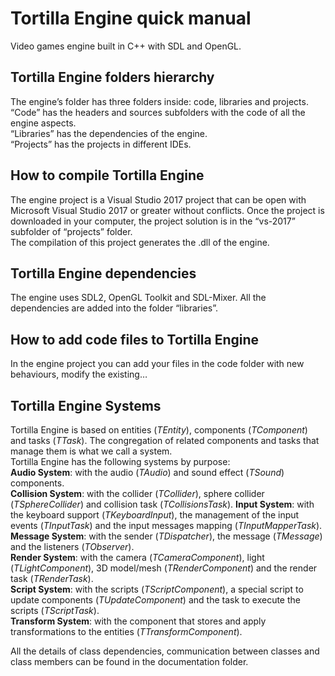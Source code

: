 
# Tortilla Engine quick manual

Video games engine built in C++ with SDL and OpenGL.  
  

## Tortilla Engine folders hierarchy

The engine’s folder has three folders inside: code, libraries and projects.  
“Code” has the headers and sources subfolders with the code of all the engine aspects.  
“Libraries” has the dependencies of the engine.  
“Projects” has the projects in different IDEs.     
  

## How to compile Tortilla Engine

The engine project is a Visual Studio 2017 project that can be open with Microsoft Visual Studio 2017 or greater without conflicts. Once the project is downloaded in your computer, the project solution is in the “vs-2017” subfolder of “projects” folder.  
The compilation of this project generates the .dll of the engine.

  
## Tortilla Engine dependencies

The engine uses SDL2, OpenGL Toolkit and SDL-Mixer. All the dependencies are added into the folder “libraries”.  


## How to add code files to Tortilla Engine

In the engine project you can add your files in the code folder with new behaviours, modify the existing…  



## Tortilla Engine Systems

Tortilla Engine is based on entities (*TEntity*), components (*TComponent*) and tasks (*TTask*). The congregation of related components and tasks that manage them is what we call a system.   
Tortilla Engine has the following systems by purpose:  
**Audio System**: with the audio (*TAudio*) and sound effect (*TSound*) components.  
**Collision System**: with the collider (*TCollider*), sphere collider (*TSphereCollider*) and collision task (*TCollisionsTask*). 
**Input System**: with the keyboard support (*TKeyboardInput*), the management of the input events (*TInputTask*) and the input messages mapping (*TInputMapperTask*).  
**Message System**: with the sender (*TDispatcher*), the message (*TMessage*) and the listeners (*TObserver*).  
**Render System**: with the camera (*TCameraComponent*), light (*TLightComponent*), 3D model/mesh (*TRenderComponent*) and the render task (*TRenderTask*).  
**Script System**: with the scripts (*TScriptComponent*), a special script to update components (*TUpdateComponent*) and the task to execute the scripts (*TScriptTask*).  
**Transform System**: with the component that stores and apply transformations to the entities (*TTransformComponent*).    

All the details of class dependencies, communication between classes and class members can be found in the documentation folder.    


